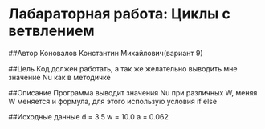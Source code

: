 # Лабараторная работа: Циклы с ветвлением 
##Автор
Коновалов Константин Михайлович(вариант 9)

##Цель
Код должен работать, а так же желательно выводить мне значение Nu как в методичке

##Описание
Программа выводит значения Nu при различных W, меняя W меняется и формула, для этого использую условия if else

##Исходные данные
d = 3.5 w = 10.0 a = 0.062
